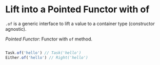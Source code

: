 # Lift into a Pointed Functor with of

`.of` is a generic interface to lift a value to a container type (constructor agnostic). 

*Pointed Functor*: Functor with `of` method.

```javascript

Task.of('hello') // Task('hello')
Either.of('hello') // Right('hello')

```
